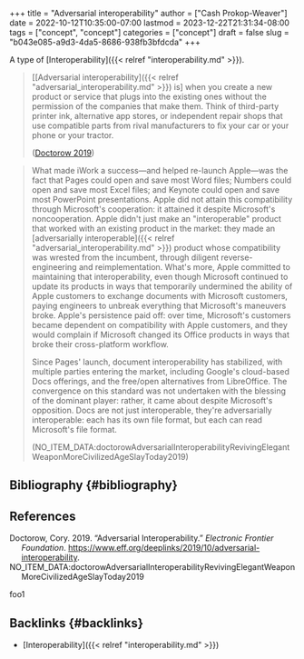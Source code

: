 +++
title = "Adversarial interoperability"
author = ["Cash Prokop-Weaver"]
date = 2022-10-12T10:35:00-07:00
lastmod = 2023-12-22T21:31:34-08:00
tags = ["concept", "concept"]
categories = ["concept"]
draft = false
slug = "b043e085-a9d3-4da5-8686-938fb3bfdcda"
+++

A type of [Interoperability]({{< relref "interoperability.md" >}}).

> [[Adversarial interoperability]({{< relref "adversarial_interoperability.md" >}}) is] when you create a new product or service that plugs into the existing ones without the permission of the companies that make them. Think of third-party printer ink, alternative app stores, or independent repair shops that use compatible parts from rival manufacturers to fix your car or your phone or your tractor.
>
> (<a href="#citeproc_bib_item_1">Doctorow 2019</a>)

<!--quoteend-->

> What made iWork a success—and helped re-launch Apple—was the fact that Pages could open and save most Word files; Numbers could open and save most Excel files; and Keynote could open and save most PowerPoint presentations. Apple did not attain this compatibility through Microsoft's cooperation: it attained it despite Microsoft's noncooperation. Apple didn't just make an "interoperable" product that worked with an existing product in the market: they made an [adversarially interoperable]({{< relref "adversarial_interoperability.md" >}}) product whose compatibility was wrested from the incumbent, through diligent reverse-engineering and reimplementation. What's more, Apple committed to maintaining that interoperability, even though Microsoft continued to update its products in ways that temporarily undermined the ability of Apple customers to exchange documents with Microsoft customers, paying engineers to unbreak everything that Microsoft's maneuvers broke. Apple's persistence paid off: over time, Microsoft's customers became dependent on compatibility with Apple customers, and they would complain if Microsoft changed its Office products in ways that broke their cross-platform workflow.
>
> Since Pages' launch, document interoperability has stabilized, with multiple parties entering the market, including Google's cloud-based Docs offerings, and the free/open alternatives from LibreOffice. The convergence on this standard was not undertaken with the blessing of the dominant player: rather, it came about despite Microsoft's opposition. Docs are not just interoperable, they're adversarially interoperable: each has its own file format, but each can read Microsoft's file format.
>
> (NO_ITEM_DATA:doctorowAdversarialInteroperabilityRevivingElegantWeaponMoreCivilizedAgeSlayToday2019)


## Bibliography {#bibliography}

## References

<style>.csl-entry{text-indent: -1.5em; margin-left: 1.5em;}</style><div class="csl-bib-body">
  <div class="csl-entry"><a id="citeproc_bib_item_1"></a>Doctorow, Cory. 2019. “Adversarial Interoperability.” <i>Electronic Frontier Foundation</i>. <a href="https://www.eff.org/deeplinks/2019/10/adversarial-interoperability">https://www.eff.org/deeplinks/2019/10/adversarial-interoperability</a>.</div>
  <div class="csl-entry">NO_ITEM_DATA:doctorowAdversarialInteroperabilityRevivingElegantWeaponMoreCivilizedAgeSlayToday2019</div>
</div>

foo1


## Backlinks {#backlinks}

-   [Interoperability]({{< relref "interoperability.md" >}})
